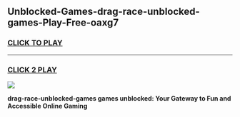 
## Unblocked-Games-drag-race-unblocked-games-Play-Free-oaxg7
<h3>
<a href="https://premium76.site?title=drag-race-unblocked-games&ref=23A">CLICK TO PLAY</a></h3>
<hr>

<h3>
<a href="https://premium76.site?title=drag-race-unblocked-games&ref=23A">CLICK 2 PLAY</a>
  
</h3>

<a href="https://premium76.site?title=drag-race-unblocked-games&ref=23A"><img src="https://clearcache.store/games.png"></a>


**drag-race-unblocked-games games unblocked: Your Gateway to Fun and Accessible Online Gaming**
